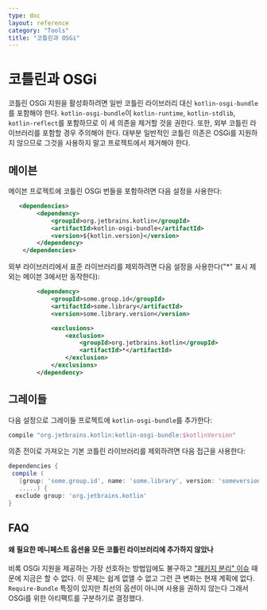 ```yaml
---
type: doc
layout: reference
category: "Tools"
title: "코틀린과 OSGi"
---
```


# 코틀린과 OSGi

코틀린 OSGi 지원을 활성화하려면 일반 코틀린 라이브러리 대신 `kotlin-osgi-bundle`를 포함해야 한다.
`kotlin-osgi-bundle`이 `kotlin-runtime`, `kotlin-stdlib`, `kotlin-reflect`를 포함하므로
이 세 의존을 제거할 것을 권한다.
또한, 외부 코틀린 라이브러리를 포함할 경우 주의해야 한다.
대부분 일반적인 코틀린 의존은 OSGi를 지원하지 않으므로
그것을 사용하지 말고 프로젝트에서 제거해야 한다.

## 메이븐

메이븐 프로젝트에 코틀린 OSGi 번들을 포함하려면 다음 설정을 사용한다:

```xml
   <dependencies>
        <dependency>
            <groupId>org.jetbrains.kotlin</groupId>
            <artifactId>kotlin-osgi-bundle</artifactId>
            <version>${kotlin.version}</version>
        </dependency>
    </dependencies>
```

외부 라이브러리에서 표준 라이브러리를 제외하려면 다음 설정을 사용한다("*" 표시 제외는 메이븐 3에서만 동작한다):

```xml
        <dependency>
            <groupId>some.group.id</groupId>
            <artifactId>some.library</artifactId>
            <version>some.library.version</version>

            <exclusions>
                <exclusion>
                    <groupId>org.jetbrains.kotlin</groupId>
                    <artifactId>*</artifactId>
                </exclusion>
            </exclusions>
        </dependency>
```

## 그레이들

다음 설정으로 그레이들 프로젝트에 `kotlin-osgi-bundle`를 추가한다:

```groovy
compile "org.jetbrains.kotlin:kotlin-osgi-bundle:$kotlinVersion"
```

의존 전이로 가져오는 기본 코틀린 라이브러리를 제외하려면 다음 접근을 사용한다:

```groovy
dependencies {
 compile (
   [group: 'some.group.id', name: 'some.library', version: 'someversion'],
   .....) {
  exclude group: 'org.jetbrains.kotlin'
}
```

## FAQ

#### 왜 필요한 메니페스트 옵션을 모든 코틀린 라이브러리에 추가하지 않았나

비록 OSGi 지원을 제공하는 가장 선호하는 방법임에도 불구하고 
["패키지 분리" 이슈](http://wiki.osgi.org/wiki/Split_Packages) 때문에 지금은 할 수 없다.
이 문제는 쉽게 없앨 수 없고 그런 큰 변화는 현재 계획에 없다.
`Require-Bundle` 특징이 있지만 최선의 옵션이 아니며 사용을 권하지 않는다
그래서 OSGi를 위한 아티팩트를 구분하기로 결정했다.
